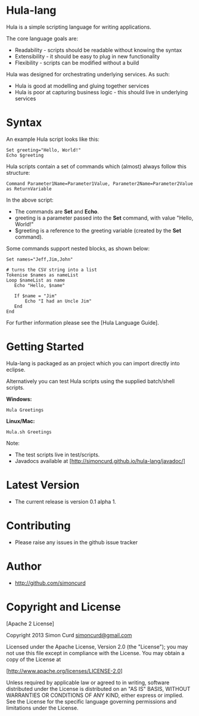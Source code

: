 # Hula-lang 

Hula is a simple scripting language for writing applications. 

The core language goals are:

* Readability - scripts should be readable without knowing the syntax
* Extensibility - it should be easy to plug in new functionality
* Flexibility - scripts can be modified without a build

Hula was designed for orchestrating underlying services. As such:

* Hula is good at modelling and gluing together services
* Hula is poor at capturing business logic - this should live in underlying services  

# Syntax


An example Hula script looks like this:

```
Set greeting="Hello, World!"
Echo $greeting
```

Hula scripts contain a set of commands which (almost) always follow this structure:

```
Command Parameter1Name=Parameter1Value, Parameter2Name=Parameter2Value as ReturnVariable
```

In the above script: 

* The commands are **Set** and **Echo**.
* greeting is a parameter passed into the **Set** command, with value "Hello, World!"
* $greeting is a reference to the greeting variable (created by the **Set** command).

Some commands support nested blocks, as shown below:

```
Set names="Jeff,Jim,John"

# turns the CSV string into a list
Tokenise $names as nameList
Loop $nameList as name
   Echo "Hello, $name"
   
   If $name = "Jim"
       Echo "I had an Uncle Jim"
   End
End
```

For further information please see the [Hula Language Guide].

# Getting Started

Hula-lang is packaged as an project which you can import directly into eclipse. 

Alternatively you can test Hula scripts using the supplied batch/shell scripts.

**Windows:**

	Hula Greetings
	
**Linux/Mac:**

	Hula.sh Greetings

Note: 
* The test scripts live in test/scripts.
* Javadocs available at [http://simoncurd.github.io/hula-lang/javadoc/]

# Latest Version

* The current release is version 0.1 alpha 1. 

# Contributing

* Please raise any issues in the github issue tracker

# Author

* http://github.com/simoncurd

# Copyright and License

[Apache 2 License]

Copyright 2013 Simon Curd simoncurd@gmail.com

Licensed under the Apache License, Version 2.0 (the "License"); you may not use this file except in compliance with the License. You may obtain a copy of the License at

[http://www.apache.org/licenses/LICENSE-2.0]

Unless required by applicable law or agreed to in writing, software distributed under the License is distributed on an "AS IS" BASIS, WITHOUT WARRANTIES OR CONDITIONS OF ANY KIND, either express or implied. See the License for the specific language governing permissions and limitations under the License.
